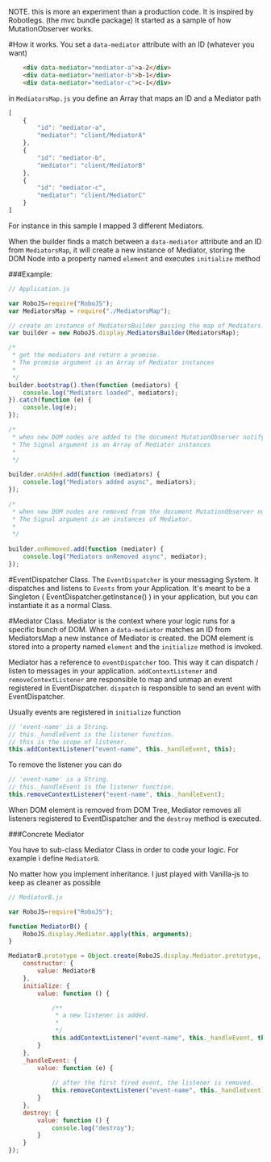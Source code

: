 NOTE. this is more an experiment than a production code. 
It is inspired by Robotlegs. (the mvc bundle package) 
It started as a sample of how MutationObserver works.


#How it works.
You set a `data-mediator` attribute with an ID (whatever you want)
```html
    <div data-mediator="mediator-a">a-2</div>
    <div data-mediator="mediator-b">b-1</div>
    <div data-mediator="mediator-c">c-1</div>
```
in `MediatorsMap.js` you define an Array that maps an ID and a Mediator path

```javascript
[
    {
        "id": "mediator-a",
        "mediator": "client/MediatorA"
    },
    {
        "id": "mediator-b",
        "mediator": "client/MediatorB"
    },
    {
        "id": "mediator-c",
        "mediator": "client/MediatorC"
    }
]
``` 
    	
For instance in this sample I mapped 3 different Mediators.

When the builder finds a match between a `data-mediator` attribute and an ID from `MediatorsMap`, 
it will create a new instance of Mediator, storing the DOM Node into a property named `element` and executes `initialize` method

###Example:

```javascript
// Application.js

var RoboJS=require("RoboJS");
var MediatorsMap = require("./MediatorsMap");

// create an instance of MediatorsBuilder passing the map of Mediators.
var builder = new RoboJS.display.MediatorsBuilder(MediatorsMap);

/*
 * get the mediators and return a promise.
 * The promise argument is an Array of Mediator instances
 *
 */
builder.bootstrap().then(function (mediators) {
    console.log("Mediators loaded", mediators);
}).catch(function (e) {
    console.log(e);
});

/*
 * when new DOM nodes are added to the document MutationObserver notify it, and a onAdded Signal is dispatched.
 * The Signal argument is an Array of Mediator instances
 *
 */
 
builder.onAdded.add(function (mediators) {
    console.log("Mediators added async", mediators);
});

/*
 * when new DOM nodes are removed from the document MutationObserver notify it, and a onRemoved Signal is dispatched.
 * The Signal argument is an instances of Mediator.
 *
 */
 
builder.onRemoved.add(function (mediator) {
    console.log("Mediators onRemoved async", mediator);
});
```
    
#EventDispatcher Class.
The `EventDispatcher` is your messaging System. It dispatches and listens to `Events` from your Application. 
It's meant to be a Singleton ( EventDispatcher.getInstance() ) in your application, but you can instantiate it as a normal Class.

#Mediator Class.
Mediator is the context where your logic runs for a specific bunch of DOM.
When a `data-mediator` matches an ID from MediatorsMap a new instance of Mediator is created. the DOM element is stored into a property named `element` and the `initialize` method is invoked.

Mediator has a reference to `eventDispatcher` too. 
This way it can dispatch / listen to messages in your application.
`addContextListener` and `removeContextListener` are responsible to map and unmap an event registered in EventDispatcher. `dispatch` is responsible to send an event with EventDispatcher.

Usually events are registered in `initialize` function

```javascript
// 'event-name' is a String.
// this._handleEvent is the listener function.
// this is the scope of listener.
this.addContextListener("event-name", this._handleEvent, this);
```

To remove the listener you can do 

```javascript
// 'event-name' is a String.
// this._handleEvent is the listener function.
this.removeContextListener("event-name", this._handleEvent);
```

When DOM element is removed from DOM Tree, Mediator removes all listeners registered to EventDispatcher and the `destroy` method is executed.  


###Concrete Mediator

You have to sub-class Mediator Class in order to code your logic. For example i define `MediatorB`. 

No matter how you implement inheritance. I just played with Vanilla-js to keep as cleaner as possible 


```javascript
// MediatorB.js

var RoboJS=require("RoboJS");

function MediatorB() {
    RoboJS.display.Mediator.apply(this, arguments);
}

MediatorB.prototype = Object.create(RoboJS.display.Mediator.prototype, {
    constructor: {
        value: MediatorB
    },
    initialize: {
        value: function () {

            /**
             * a new listener is added.
             *
             */
            this.addContextListener("event-name", this._handleEvent, this);
        }
    },
    _handleEvent: {
        value: function (e) {
            
            // after the first fired event, the listener is removed.
            this.removeContextListener("event-name", this._handleEvent);
        }
    },
    destroy: {
        value: function () {
            console.log("destroy");
        }
    }
});
```

	
